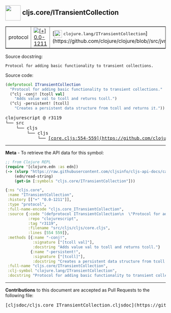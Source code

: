 ## <img width="48px" valign="middle" src="http://i.imgur.com/Hi20huC.png"> cljs.core/ITransientCollection

 <table border="1">
<tr>

<td>protocol</td>
<td><a href="https://github.com/cljsinfo/cljs-api-docs/tree/0.0-1211"><img valign="middle" alt="[+] 0.0-1211" src="https://img.shields.io/badge/+-0.0--1211-lightgrey.svg"></a> </td>
<td>
[<img height="24px" valign="middle" src="http://i.imgur.com/1GjPKvB.png"> <samp>clojure.lang/ITransientCollection</samp>](https://github.com/clojure/clojure/blob//src/jvm/clojure/lang/ITransientCollection.java)
</td>
</tr>
</table>





Source docstring:

```
Protocol for adding basic functionality to transient collections.
```

Source code:

```clj
(defprotocol ITransientCollection
  "Protocol for adding basic functionality to transient collections."
  (^clj -conj! [tcoll val]
    "Adds value val to tcoll and returns tcoll.")
  (^clj -persistent! [tcoll]
    "Creates a persistent data structure from tcoll and returns it."))
```

 <pre>
clojurescript @ r3119
└── src
    └── cljs
        └── cljs
            └── <ins>[core.cljs:554-559](https://github.com/clojure/clojurescript/blob/r3119/src/cljs/cljs/core.cljs#L554-L559)</ins>
</pre>


---

__Meta__ - To retrieve the API data for this symbol:

```clj
;; from Clojure REPL
(require '[clojure.edn :as edn])
(-> (slurp "https://raw.githubusercontent.com/cljsinfo/cljs-api-docs/catalog/cljs-api.edn")
    (edn/read-string)
    (get-in [:symbols "cljs.core/ITransientCollection"]))
```

```clj
{:ns "cljs.core",
 :name "ITransientCollection",
 :history [["+" "0.0-1211"]],
 :type "protocol",
 :full-name-encode "cljs.core_ITransientCollection",
 :source {:code "(defprotocol ITransientCollection\n  \"Protocol for adding basic functionality to transient collections.\"\n  (^clj -conj! [tcoll val]\n    \"Adds value val to tcoll and returns tcoll.\")\n  (^clj -persistent! [tcoll]\n    \"Creates a persistent data structure from tcoll and returns it.\"))",
          :repo "clojurescript",
          :tag "r3119",
          :filename "src/cljs/cljs/core.cljs",
          :lines [554 559]},
 :methods [{:name "-conj!",
            :signature ["[tcoll val]"],
            :docstring "Adds value val to tcoll and returns tcoll."}
           {:name "-persistent!",
            :signature ["[tcoll]"],
            :docstring "Creates a persistent data structure from tcoll and returns it."}],
 :full-name "cljs.core/ITransientCollection",
 :clj-symbol "clojure.lang/ITransientCollection",
 :docstring "Protocol for adding basic functionality to transient collections."}

```

---

__Contributions__ to this document are accepted as Pull Requests to the following file:

 <pre>
[cljsdoc/cljs.core_ITransientCollection.cljsdoc](https://github.com/cljsinfo/cljs-api-docs/blob/master/cljsdoc/cljs.core_ITransientCollection.cljsdoc)
</pre>

